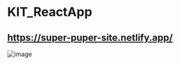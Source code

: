 # KIT_ReactApp

## https://super-puper-site.netlify.app/
![image](https://user-images.githubusercontent.com/78710344/155883412-bfbb84d9-c68c-4237-9571-9cd9ac5597c1.png)
